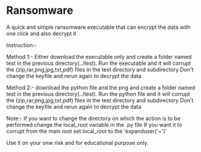 # Ransomware
A quick and simple ransomware executable that can encrypt the data with one click and also decrypt it

Instruction:-

Method 1:-
Either download the executable only and create a folder named test in the previous directory(../test).
Run the executable and it will corrupt the (zip,rar,png,jpg,txt,pdf) files in the test directory and subdirectory
Don't change the keyfile and rerun again to decrypt the data

Method 2:-
download the python file and the png and create a folder named test in the previous directory(../test).
Run the python file and it will corrupt the (zip,rar,png,jpg,txt,pdf) files in the test directory and subdirectory
Don't change the keyfile and rerun again to decrypt the data

Note:- If you want to change the directory on which the action is to be performed change the local_root variable in the .py file
If you want it to corrupt from the main root set local_root to the 'expanduser('~')'

Use it on your onw risk and for educational purpose only.
